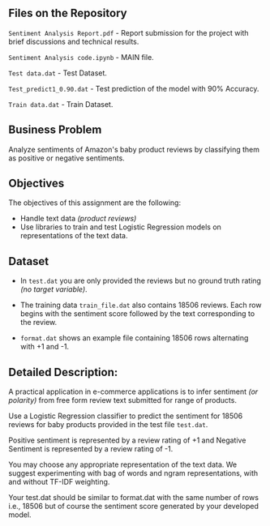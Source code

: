 ## Files on the Repository

`Sentiment Analysis Report.pdf` - Report submission for the project with brief discussions and technical results.

`Sentiment Analysis code.ipynb` - MAIN file.

`Test data.dat` - Test Dataset.

`Test_predict1_0.90.dat` - Test prediction of the model with 90% Accuracy.

`Train data.dat` - Train Dataset.

## Business Problem

Analyze sentiments of Amazon's baby product reviews by classifying them as positive or negative sentiments.

## Objectives

The objectives of this assignment are the following:
  - Handle text data *(product reviews)*
  - Use libraries to train and test Logistic Regression models on representations of the text data.

## Dataset

  - In `test.dat` you are only provided the reviews but no ground truth rating *(no target variable)*.

  - The training data `train_file.dat` also contains 18506 reviews. Each row begins with the sentiment score followed by the text corresponding to the review.

  - `format.dat` shows an example file containing 18506 rows alternating with +1 and -1.

## Detailed Description:

A practical application in e-commerce applications is to infer sentiment *(or polarity)* from free form review text submitted for range of products.

Use a Logistic Regression classifier to predict the sentiment for 18506 reviews for baby products provided in the test file `test.dat`. 

Positive sentiment is represented by a review rating of +1 and Negative Sentiment is represented by a review rating of -1. 

You may choose any appropriate representation of the text data. We suggest experimenting with bag of words and ngram representations, with and without TF-IDF weighting.

Your test.dat should be similar to format.dat with the same number of rows i.e., 18506 but of course the sentiment score generated by your developed model.


